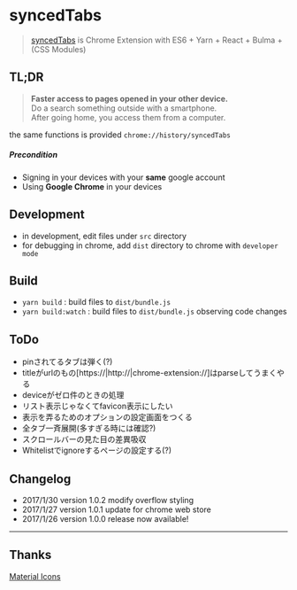 # syncedTabs
> [syncedTabs](https://chrome.google.com/webstore/detail/syncedtabs/pidbmkbopopclkdjflnlcgnefcifdmno) is Chrome Extension with ES6 + Yarn + React + Bulma + (CSS Modules)


## TL;DR
> __Faster access to pages opened in your other device.__  
Do a search something outside with a smartphone.  
After going home, you access them from a computer.

the same functions is provided `chrome://history/syncedTabs`  
##### Precondition
* Signing in your devices with your __same__ google account
* Using __Google Chrome__ in your devices


## Development
* in development, edit files under `src` directory
* for debugging in chrome, add `dist` directory to chrome with `developer mode`


## Build
* `yarn build` : build files to `dist/bundle.js`
* `yarn build:watch` : build files to `dist/bundle.js` observing code changes


## ToDo
* pinされてるタブは弾く(?)
* titleがurlのもの[https://|http://|chrome-extension://]はparseしてうまくやる
* deviceがゼロ件のときの処理
* リスト表示じゃなくてfavicon表示にしたい
* 表示を弄るためのオプションの設定画面をつくる
* 全タブ一斉展開(多すぎる時には確認?)
* スクロールバーの見た目の差異吸収
* Whitelistでignoreするページの設定する(?)


## Changelog
- 2017/1/30 version 1.0.2 modify overflow styling
- 2017/1/27 version 1.0.1 update for chrome web store
- 2017/1/26 version 1.0.0 release now available!

-------------

## Thanks
[Material Icons](https://www.google.com/design/icons/)
